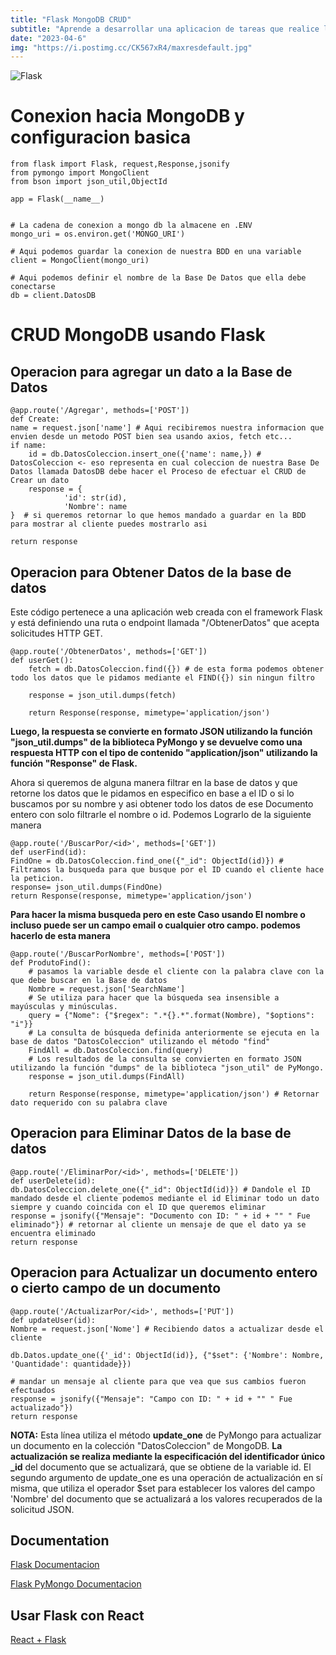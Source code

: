 ```yaml
---
title: "Flask MongoDB CRUD"
subtitle: "Aprende a desarrollar una aplicacion de tareas que realice las operaciones CRUD usando Flask y mongodb"
date: "2023-04-6"
img: "https://i.postimg.cc/CK567xR4/maxresdefault.jpg"
---
```


![Flask](https://i.postimg.cc/cCKjL5cN/1-Um-IJa-QBs-I38-N5-Kk-Gk-TLw.png)


# Conexion hacia MongoDB y configuracion basica


```
from flask import Flask, request,Response,jsonify
from pymongo import MongoClient
from bson import json_util,ObjectId

app = Flask(__name__)


# La cadena de conexion a mongo db la almacene en .ENV
mongo_uri = os.environ.get('MONGO_URI')

# Aqui podemos guardar la conexion de nuestra BDD en una variable
client = MongoClient(mongo_uri)

# Aqui podemos definir el nombre de la Base De Datos que ella debe conectarse
db = client.DatosDB
```






# CRUD MongoDB usando Flask

## Operacion para agregar un dato a la Base de Datos

```
@app.route('/Agregar', methods=['POST'])
def Create: 
name = request.json['name'] # Aqui recibiremos nuestra informacion que envien desde un metodo POST bien sea usando axios, fetch etc...
if name:
    id = db.DatosColeccion.insert_one({'name': name,}) # DatosColeccion <- eso representa en cual coleccion de nuestra Base De Datos llamada DatosDB debe hacer el Proceso de efectuar el CRUD de Crear un dato
    response = {
            'id': str(id),
            'Nombre': name
}  # si queremos retornar lo que hemos mandado a guardar en la BDD para mostrar al cliente puedes mostrarlo asi

return response
```


## Operacion para Obtener Datos de la base de datos

Este código pertenece a una aplicación web creada con el framework Flask y está definiendo una ruta o endpoint llamada "/ObtenerDatos" que acepta solicitudes HTTP GET.

```
@app.route('/ObtenerDatos', methods=['GET'])
def userGet():
    fetch = db.DatosColeccion.find({}) # de esta forma podemos obtener todo los datos que le pidamos mediante el FIND({}) sin ningun filtro

    response = json_util.dumps(fetch)

    return Response(response, mimetype='application/json')
```

**Luego, la respuesta se convierte en formato JSON utilizando la función "json_util.dumps" de la biblioteca PyMongo y se devuelve como una respuesta HTTP con el tipo de contenido "application/json" utilizando la función "Response" de Flask.**


Ahora si queremos de alguna manera filtrar en la base de datos y que retorne los datos que le pidamos en especifico en base a el ID o si lo buscamos por su nombre y asi obtener todo los datos de ese Documento entero con solo filtrarle el nombre o id. Podemos Lograrlo de la siguiente manera

```
@app.route('/BuscarPor/<id>', methods=['GET'])
def userFind(id):
FindOne = db.DatosColeccion.find_one({"_id": ObjectId(id)}) # Filtramos la busqueda para que busque por el ID cuando el cliente hace la peticion. 
response= json_util.dumps(FindOne)
return Response(response, mimetype='application/json')
```


**Para hacer la misma busqueda pero en este Caso usando El nombre o incluso puede ser un campo email o cualquier otro campo. podemos hacerlo de esta manera**

```
@app.route('/BuscarPorNombre', methods=['POST'])
def ProdutoFind():
    # pasamos la variable desde el cliente con la palabra clave con la que debe buscar en la Base de datos
    Nombre = request.json['SearchName']
    # Se utiliza para hacer que la búsqueda sea insensible a mayúsculas y minúsculas.
    query = {"Nome": {"$regex": ".*{}.*".format(Nombre), "$options": "i"}} 
    # La consulta de búsqueda definida anteriormente se ejecuta en la base de datos "DatosColeccion" utilizando el método "find"
    FindAll = db.DatosColeccion.find(query)
    # Los resultados de la consulta se convierten en formato JSON utilizando la función "dumps" de la biblioteca "json_util" de PyMongo.
    response = json_util.dumps(FindAll)

    return Response(response, mimetype='application/json') # Retornar dato requerido con su palabra clave
```



## Operacion para Eliminar Datos de la base de datos 


```
@app.route('/EliminarPor/<id>', methods=['DELETE'])
def userDelete(id):
db.DatosColeccion.delete_one({"_id": ObjectId(id)}) # Dandole el ID mandado desde el cliente podemos mediante el id Eliminar todo un dato siempre y cuando coincida con el ID que queremos eliminar
response = jsonify({"Mensaje": "Documento con ID: " + id + "" " Fue eliminado"}) # retornar al cliente un mensaje de que el dato ya se encuentra eliminado
return response
```



## Operacion para Actualizar un documento entero o cierto campo de un documento



```
@app.route('/ActualizarPor/<id>', methods=['PUT'])
def updateUser(id):
Nombre = request.json['Nome'] # Recibiendo datos a actualizar desde el cliente

db.Datos.update_one({'_id': ObjectId(id)}, {"$set": {'Nombre': Nombre, 'Quantidade': quantidade}})

# mandar un mensaje al cliente para que vea que sus cambios fueron efectuados
response = jsonify({"Mensaje": "Campo con ID: " + id + "" " Fue actualizado"}) 
return response
```


**NOTA:** Esta línea utiliza el método **update_one** de PyMongo para actualizar un documento en la colección "DatosColeccion" de MongoDB. **La actualización se realiza mediante la especificación del identificador único _id** del documento que se actualizará, que se obtiene de la variable id. El segundo argumento de update_one es una operación de actualización en sí misma, que utiliza el operador $set para establecer los valores del campo 'Nombre' del documento que se actualizará a los valores recuperados de la solicitud JSON.


## Documentation

[Flask Documentacion](https://flask.palletsprojects.com/en/2.2.x/)

[Flask PyMongo Documentacion](https://flask-pymongo.readthedocs.io/en/latest/)


## Usar Flask con React

[React + Flask](https://dev.to/nagatodev/how-to-connect-flask-to-reactjs-1k8i)

